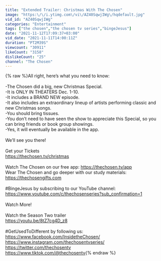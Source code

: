 ```yaml
---
title: "Extended Trailer: Christmas With The Chosen"
image: "https:\/\/i.ytimg.com\/vi\/AZ40SqwjIWg\/hqdefault.jpg"
vid_id: "AZ40SqwjIWg"
categories: "Entertainment"
tags: ["the chosen","the chosen tv series","bingeJesus"]
date: "2021-11-12T17:09:37+03:00"
vid_date: "2021-11-11T14:00:11Z"
duration: "PT2M39S"
viewcount: "30911"
likeCount: "3158"
dislikeCount: "25"
channel: "The Chosen"
---
```

{% raw %}All right, here’s what you need to know:<br /><br />-The Chosen did a big, new Christmas Special.<br />-It is ONLY IN THEATERS Dec. 1-10.<br />-It includes a BRAND NEW episode. <br />-It also includes an extraordinary lineup of artists performing classic and new Christmas songs. <br />-You should bring tissues. <br />-You don’t need to have seen the show to appreciate this Special, so you can bring friends or book group showings. <br />-Yes, it will eventually be available in the app. <br /><br />We’ll see you there!<br /><br />Get your Tickets <br /><a rel="nofollow" target="blank" href="https://thechosen.tv/christmas">https://thechosen.tv/christmas</a><br /><br />Watch The Chosen on our free app: <a rel="nofollow" target="blank" href="https://thechosen.tv/app">https://thechosen.tv/app</a><br />Wear The Chosen and go deeper with our study materials: <a rel="nofollow" target="blank" href="https://thechosengifts.com">https://thechosengifts.com</a><br /><br />#BingeJesus by subscribing to our YouTube channel:<br /><a rel="nofollow" target="blank" href="https://www.youtube.com/c/thechosenseries?sub_confirmation=1">https://www.youtube.com/c/thechosenseries?sub_confirmation=1</a><br /><br />Watch More!<br /><br />Watch the Season Two trailer<br /><a rel="nofollow" target="blank" href="https://youtu.be/8tZ7cg4D_z8">https://youtu.be/8tZ7cg4D_z8</a><br /><br />#GetUsedToDifferent by following us:<br /><a rel="nofollow" target="blank" href="https://www.facebook.com/InsidetheChosen/">https://www.facebook.com/InsidetheChosen/</a><br /><a rel="nofollow" target="blank" href="https://www.instagram.com/thechosentvseries/">https://www.instagram.com/thechosentvseries/</a><br /><a rel="nofollow" target="blank" href="https://twitter.com/thechosentv">https://twitter.com/thechosentv</a><br /><a rel="nofollow" target="blank" href="https://www.tiktok.com/@thechosentv">https://www.tiktok.com/@thechosentv</a>{% endraw %}

